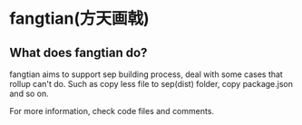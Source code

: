 # fangtian(方天画戟)

## What does fangtian do?

fangtian aims to support sep building process, deal with some cases that rollup can't do.
Such as copy less file to sep(dist) folder, copy package.json and so on.

For more information, check code files and comments.
